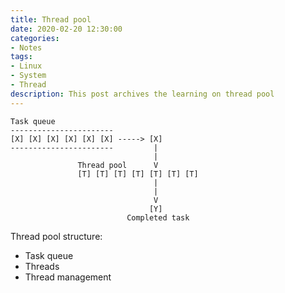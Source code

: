 ```yaml
---
title: Thread pool
date: 2020-02-20 12:30:00
categories:
- Notes
tags:
- Linux 
- System
- Thread
description: This post archives the learning on thread pool
---
```


```
Task queue
-----------------------
[X] [X] [X] [X] [X] [X] -----> [X]
-----------------------         |
                                |
               Thread pool      V
               [T] [T] [T] [T] [T] [T] [T]
                                |
                                |
                                V
                               [Y]
                          Completed task
```


Thread pool structure:
* Task queue
* Threads
* Thread management


